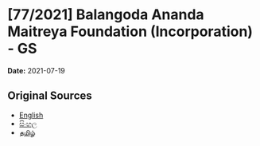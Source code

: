 # [77/2021] Balangoda Ananda Maitreya Foundation (Incorporation) - GS

**Date:** 2021-07-19

## Original Sources

- [English](https://documents.gov.lk/view/bills/2021/7/77-2021_E.pdf)
- [සිංහල](https://documents.gov.lk/view/bills/2021/7/77-2021_S.pdf)
- [தமிழ்](https://documents.gov.lk/view/bills/2021/7/77-2021_T.pdf)
